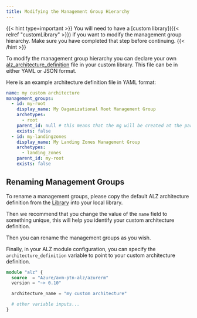 ```yaml
---
title: Modifying the Management Group Hierarchy
---
```


{{< hint type=important >}}
You will need to have a [custom library]({{< relref "customLibrary" >}}) if you want to modify the management group hierarchy.
Make sure you have completed that step before continuing.
{{< /hint >}}

To modify the management group hierarchy you can declare your own [alz_architecture_definition](https://azure.github.io/Azure-Landing-Zones-Library/assets/architectures/) file in your custom library.
This file can be in either YAML or JSON format.

Here is an example architecture definition file in YAML format:

```yaml
name: my custom architecture
management_groups:
  - id: my-root
    display_name: My Oaganizational Root Management Group
    archetypes:
      - root
    parent_id: null # this means that the mg will be created at the parent as defined in the module configuration.
    exists: false
  - id: my-landingzones
    display_name: My Landing Zones Management Group
    archetypes:
      - landing_zones
    parent_id: my-root
    exists: false
```

## Renaming Management Groups

To rename a management groups, please copy the default ALZ architecture definition from the [Library](https://github.com/Azure/Azure-Landing-Zones-Library/tree/main/platform/alz/architecture_definitions) into your local library.

Then we recommend that you change the value of the `name` field to something unique, this will help you identify your custom architecture definition.

Then you can rename the management groups as you wish.

Finally, in your ALZ module configuration, you can specify the `architecture_definition` variable to point to your custom architecture definition.

```terraform
module "alz" {
  source  = "Azure/avm-ptn-alz/azurerm"
  version = "~> 0.10"

  architecture_name = "my custom architecture"

  # other variable inputs...
}
```
